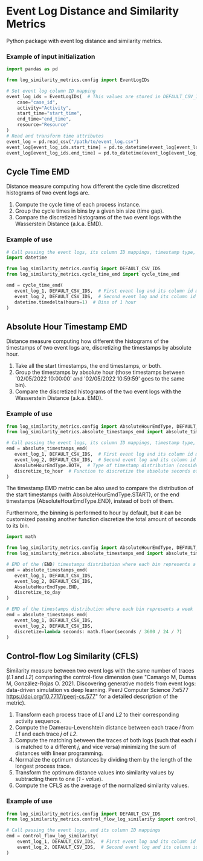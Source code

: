 # Event Log Distance and Similarity Metrics

Python package with event log distance and similarity metrics.

### Example of input initialization

```python
import pandas as pd

from log_similarity_metrics.config import EventLogIDs

# Set event log column ID mapping
event_log_ids = EventLogIDs(  # This values are stored in DEFAULT_CSV_IDS
    case="case_id",
    activity="Activity",
    start_time="start_time",
    end_time="end_time",
    resource="Resource"
)
# Read and transform time attributes
event_log = pd.read_csv("/path/to/event_log.csv")
event_log[event_log_ids.start_time] = pd.to_datetime(event_log[event_log_ids.start_time], utc=True)
event_log[event_log_ids.end_time] = pd.to_datetime(event_log[event_log_ids.end_time], utc=True)
```

## Cycle Time EMD

Distance measure computing how different the cycle time discretized histograms of two event logs are.

1. Compute the cycle time of each process instance.
2. Group the cycle times in bins by a given bin size (time gap).
3. Compare the discretized histograms of the two event logs with the Wasserstein Distance (a.k.a. EMD).

### Example of use

```python
# Call passing the event logs, its column ID mappings, timestamp type, and discretize function
import datetime

from log_similarity_metrics.config import DEFAULT_CSV_IDS
from log_similarity_metrics.cycle_time_emd import cycle_time_emd

emd = cycle_time_emd(
   event_log_1, DEFAULT_CSV_IDS,  # First event log and its column id mappings
   event_log_2, DEFAULT_CSV_IDS,  # Second event log and its column id mappings
   datetime.timedelta(hours=1)  # Bins of 1 hour
)
```

## Absolute Hour Timestamp EMD

Distance measure computing how different the histograms of the timestamps of two event logs are, discretizing the timestamps by absolute
hour.

1. Take all the start timestamps, the end timestamps, or both.
2. Group the timestamps by absolute hour (those timestamps between '02/05/2022 10:00:00' and '02/05/2022 10:59:59' goes to the same bin).
3. Compare the discretized histograms of the two event logs with the Wasserstein Distance (a.k.a. EMD).

### Example of use

```python
from log_similarity_metrics.config import AbsoluteHourEmdType, DEFAULT_CSV_IDS
from log_similarity_metrics.absolute_timestamps_emd import absolute_timestamps_emd, discretize_to_hour

# Call passing the event logs, its column ID mappings, timestamp type, and discretize function
emd = absolute_timestamps_emd(
   event_log_1, DEFAULT_CSV_IDS,  # First event log and its column id mappings
   event_log_2, DEFAULT_CSV_IDS,  # Second event log and its column id mappings
   AbsoluteHourEmdType.BOTH,  # Type of timestamp distribution (consider start times and/or end times)
   discretize_to_hour  # Function to discretize the absolute seconds of each timestamp (default by hour)
)
```

The timestamp EMD metric can be also used to compare the distribution of the start timestamps (with AbsoluteHourEmdType.START), or the end
timestamps (AbsoluteHourEmdType.END), instead of both of them.

Furthermore, the binning is performed to hour by default, but it can be customized passing another function discretize the total amount of
seconds to its bin.

```python
import math

from log_similarity_metrics.config import AbsoluteHourEmdType, DEFAULT_CSV_IDS
from log_similarity_metrics.absolute_timestamps_emd import absolute_timestamps_emd, discretize_to_day

# EMD of the (END) timestamps distribution where each bin represents a day
emd = absolute_timestamps_emd(
   event_log_1, DEFAULT_CSV_IDS,
   event_log_2, DEFAULT_CSV_IDS,
   AbsoluteHourEmdType.END,
   discretize_to_day
)

# EMD of the timestamps distribution where each bin represents a week
emd = absolute_timestamps_emd(
   event_log_1, DEFAULT_CSV_IDS,
   event_log_2, DEFAULT_CSV_IDS,
   discretize=lambda seconds: math.floor(seconds / 3600 / 24 / 7)
)
```

## Control-flow Log Similarity (CFLS)

Similarity measure between two event logs with the same number of traces (_L1_ and _L2_) comparing the control-flow dimension (see "Camargo
M, Dumas M, González-Rojas O. 2021. Discovering generative models from event logs: data-driven simulation vs deep learning. PeerJ Computer
Science 7:e577 https://doi.org/10.7717/peerj-cs.577" for a detailed description of the metric).

1. Transform each process trace of _L1_ and _L2_ to their corresponding activity sequence.
2. Compute the Damerau-Levenshtein distance between each trace _i_ from _L1_ and each trace _j_ of _L2_.
3. Compute the matching between the traces of both logs (such that each _i_ is matched to a different _j_, and vice versa) minimizing the
   sum of distances with linear programming.
4. Normalize the optimum distances by dividing them by the length of the longest process trace.
5. Transform the optimum distance values into similarity values by subtracting them to one (_1 - value_).
6. Compute the CFLS as the average of the normalized similarity values.

### Example of use

```python
from log_similarity_metrics.config import DEFAULT_CSV_IDS
from log_similarity_metrics.control_flow_log_similarity import control_flow_log_similarity

# Call passing the event logs, and its column ID mappings
emd = control_flow_log_similarity(
    event_log_1, DEFAULT_CSV_IDS,  # First event log and its column id mappings
    event_log_2, DEFAULT_CSV_IDS,  # Second event log and its column id mappings
)
```
